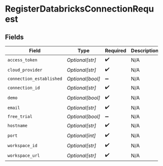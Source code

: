 # RegisterDatabricksConnectionRequest


## Fields

| Field                    | Type                     | Required                 | Description              |
| ------------------------ | ------------------------ | ------------------------ | ------------------------ |
| `access_token`           | *Optional[str]*          | :heavy_check_mark:       | N/A                      |
| `cloud_provider`         | *Optional[str]*          | :heavy_check_mark:       | N/A                      |
| `connection_established` | *Optional[bool]*         | :heavy_minus_sign:       | N/A                      |
| `connection_id`          | *Optional[str]*          | :heavy_check_mark:       | N/A                      |
| `demo`                   | *Optional[bool]*         | :heavy_check_mark:       | N/A                      |
| `email`                  | *Optional[str]*          | :heavy_check_mark:       | N/A                      |
| `free_trial`             | *Optional[bool]*         | :heavy_minus_sign:       | N/A                      |
| `hostname`               | *Optional[str]*          | :heavy_check_mark:       | N/A                      |
| `port`                   | *Optional[int]*          | :heavy_check_mark:       | N/A                      |
| `workspace_id`           | *Optional[str]*          | :heavy_check_mark:       | N/A                      |
| `workspace_url`          | *Optional[str]*          | :heavy_check_mark:       | N/A                      |